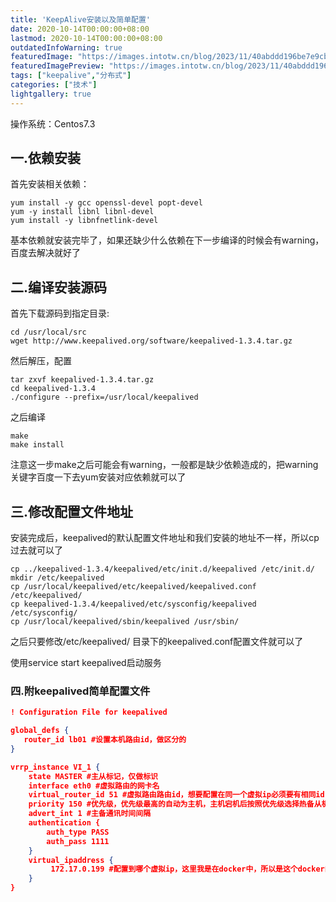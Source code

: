 ```yaml
---
title: 'KeepAlive安装以及简单配置'
date: 2020-10-14T00:00:00+08:00
lastmod: 2020-10-14T00:00:00+08:00
outdatedInfoWarning: true
featuredImage: "https://images.intotw.cn/blog/2023/11/40abddd196be7e9cb79b83534d4983a4.webp"
featuredImagePreview: "https://images.intotw.cn/blog/2023/11/40abddd196be7e9cb79b83534d4983a4.webp"
tags: ["keepalive","分布式"]
categories: ["技术"]
lightgallery: true
---
```


操作系统：Centos7.3

## 一.依赖安装
首先安装相关依赖：
```shell
yum install -y gcc openssl-devel popt-devel
yum -y install libnl libnl-devel
yum install -y libnfnetlink-devel
```
基本依赖就安装完毕了，如果还缺少什么依赖在下一步编译的时候会有warning，百度去解决就好了

## 二.编译安装源码
首先下载源码到指定目录: 
```shell
cd /usr/local/src
wget http://www.keepalived.org/software/keepalived-1.3.4.tar.gz
```
然后解压，配置
```shell
tar zxvf keepalived-1.3.4.tar.gz 
cd keepalived-1.3.4
./configure --prefix=/usr/local/keepalived
```
之后编译
```shell
make  
make install
```
注意这一步make之后可能会有warning，一般都是缺少依赖造成的，把warning关键字百度一下去yum安装对应依赖就可以了  

## 三.修改配置文件地址
安装完成后，keepalived的默认配置文件地址和我们安装的地址不一样，所以cp过去就可以了
```shell
cp ../keepalived-1.3.4/keepalived/etc/init.d/keepalived /etc/init.d/
mkdir /etc/keepalived
cp /usr/local/keepalived/etc/keepalived/keepalived.conf /etc/keepalived/
cp keepalived-1.3.4/keepalived/etc/sysconfig/keepalived /etc/sysconfig/
cp /usr/local/keepalived/sbin/keepalived /usr/sbin/
```


之后只要修改/etc/keepalived/ 目录下的keepalived.conf配置文件就可以了

使用service start keepalived启动服务

### 四.附keepalived简单配置文件
```json
! Configuration File for keepalived

global_defs {
   router_id lb01 #设置本机路由id，做区分的
}

vrrp_instance VI_1 {
    state MASTER #主从标记，仅做标识
    interface eth0 #虚拟路由的网卡名
    virtual_router_id 51 #虚拟路由路由id，想要配置在同一个虚拟ip必须要有相同id
    priority 150 #优先级，优先级最高的自动为主机，主机宕机后按照优先级选择热备从机
    advert_int 1 #主备通讯时间间隔
    authentication {
        auth_type PASS
        auth_pass 1111
    }
    virtual_ipaddress {
         172.17.0.199 #配置到哪个虚拟ip，这里我是在docker中，所以是这个docker的默认网段的一个ip，主备机这个地方ip要相同
    }
}
```
